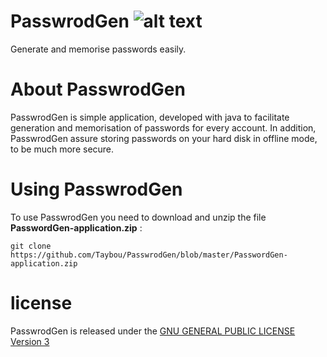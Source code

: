 # PasswrodGen ![alt text][PasswrodGen-logo]
Generate and memorise passwords easily.

# About PasswrodGen
PasswrodGen is simple application, developed with java to facilitate generation and memorisation of passwords for every account. In addition, PasswrodGen assure storing passwords on your hard disk in offline mode, to be much more secure.

# Using PasswrodGen
To use PasswrodGen you need to download and unzip the file **PasswordGen-application.zip** : 
```shell
git clone https://github.com/Taybou/PasswrodGen/blob/master/PasswordGen-application.zip
```

# license
PasswrodGen is released under the [GNU GENERAL PUBLIC LICENSE Version 3][gplv3]


[PasswrodGen-logo]: https://github.com/Taybou/PasswrodGen/blob/master/src/img/logo.png "PasswrodGen Logo"
[gplv3]: http://www.gnu.org/licenses/gpl.html




